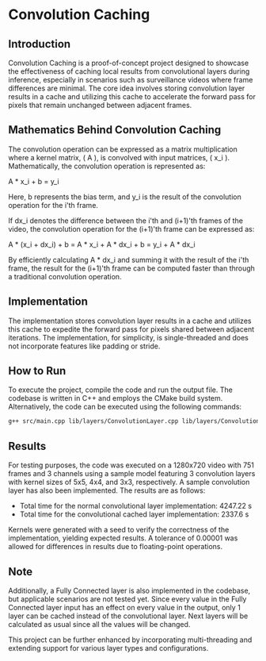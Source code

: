 # Convolution Caching

## Introduction
Convolution Caching is a proof-of-concept project designed to showcase the effectiveness of caching local results from convolutional layers during inference, especially in scenarios such as surveillance videos where frame differences are minimal. The core idea involves storing convolution layer results in a cache and utilizing this cache to accelerate the forward pass for pixels that remain unchanged between adjacent frames.

## Mathematics Behind Convolution Caching

The convolution operation can be expressed as a matrix multiplication where a kernel matrix, \( A \), is convolved with input matrices, \( x_i \). Mathematically, the convolution operation is represented as:

A * x_i + b = y_i

Here, b represents the bias term, and y_i is the result of the convolution operation for the i'th frame.

If dx_i denotes the difference between the i'th and (i+1)'th frames of the video, the convolution operation for the (i+1)'th frame can be expressed as:

A * (x_i + dx_i) + b = A * x_i + A * dx_i + b = y_i + A * dx_i

By efficiently calculating A * dx_i and summing it with the result of the i'th frame, the result for the (i+1)'th frame can be computed faster than through a traditional convolution operation.

## Implementation
The implementation stores convolution layer results in a cache and utilizes this cache to expedite the forward pass for pixels shared between adjacent iterations. The implementation, for simplicity, is single-threaded and does not incorporate features like padding or stride.

## How to Run
To execute the project, compile the code and run the output file. The codebase is written in C++ and employs the CMake build system. Alternatively, the code can be executed using the following commands:

```bash
g++ src/main.cpp lib/layers/ConvolutionLayer.cpp lib/layers/ConvolutionCachedLayer.cpp -o main
```

## Results
For testing purposes, the code was executed on a 1280x720 video with 751 frames and 3 channels using a sample model featuring 3 convolution layers with kernel sizes of 5x5, 4x4, and 3x3, respectively. A sample convolution layer has also been implemented. The results are as follows:

- Total time for the normal convolutional layer implementation: 4247.22 s
- Total time for the convolutional cached layer implementation: 2337.6 s

Kernels were generated with a seed to verify the correctness of the implementation, yielding expected results. A tolerance of 0.00001 was allowed for differences in results due to floating-point operations.

## Note
Additionally, a Fully Connected layer is also implemented in the codebase, but applicable scenarios are not tested yet. Since every value in the Fully Connected layer input has an effect on every value in the output, only 1 layer can be cached instead of the convolutional layer. Next layers will be calculated as usual since all the values will be changed.

This project can be further enhanced by incorporating multi-threading and extending support for various layer types and configurations.
